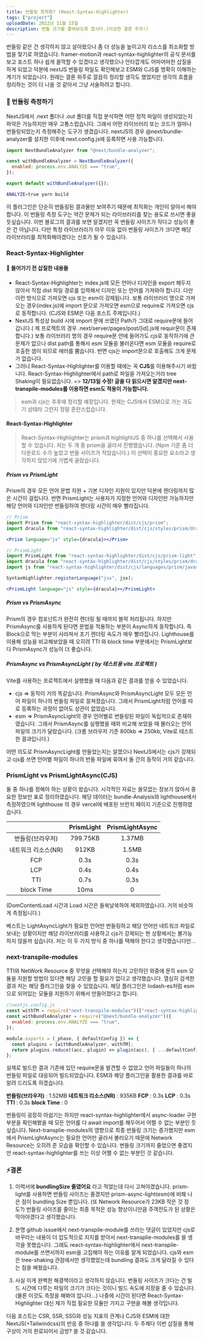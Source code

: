 ```yaml
---
title: 번들링 최적화? (React-Syntax-Highlighter)
tags: ["project"]
uploadDate: 2022년 11월 15일
description: 번들 크기를 줄여보도록 합시다.(이상한 결론 주의!)
---
```


번들링 같은 건 생각하지 않고 살아왔으나 좀 더 성능을 높이고자 리소스를 최소화할 방법을 찾기로 하였습니다. framer-motion과 react-syntax-highlighter의 공식 문서를 보고 포스트 하나 쉽게 꿀꺽할 수 있겠다고 생각했으나 안타깝게도 어마어마한 삽질을 하게 되었고 덕분에 nextJS 번들링 파일도 확인해보고 ESM와 CJS를 명확히 이해하는 계기가 되었습니다. 원래는 결론 위주로 깔끔히 정리할 생각도 했었지만 생각의 흐름을 정리하는 것이 더 나을 것 같아서 그냥 서술하려고 합니다.


### 🧐 번들링 측정하기

NextJS에서 .next 폴더나 .out 폴더를 직접 분석하면 어떤 정적 파일이 생성되었는지 파악은 가능하지만 매우 고통스럽습니다. 그래서 어떤 라이브러리 또는 코드가 얼마나 번들링되었는지 측정해주는 도구가 생겼습니다. nextJS의 경우 @next/bundle-analyzer를 설치한 이후에 next.config.js에 등록하면 사용 가능합니다.

```js
import NextBundleAnalyzer from "@next/bundle-analyzer";

const withBundleAnalyzer = NextBundleAnalyzer({
  enabled: process.env.ANALYZE === "true",
});

export default withBundleAnalyzer({});
```

```bash
ANALYZE=true yarn build
```

이 플러그인은 단순히 번들링된 결과물만 보여주기 때문에 최적화는 개인이 알아서 해야 합니다. 이 번들링 측정 도구는 약간 문제가 되는 라이브러리를 찾는 용도로 쓰시면 좋을 듯싶습니다. 이번 블로그의 결과를 보면 알겠지만 꼭 번들링 사이즈가 작다고 성능이 좋은 건 아닙니다. 다만 특정 라이브러리가 아무 이유 없이 번들링 사이즈가 크다면 해당 라이브러리를 최적화해야겠다는 신호가 될 수 있습니다.



### React-Syntax-Highlighter

#### 🔧 들어가기 전 삽질한 내용들

* React-Syntax-Highlighter는 index.js에 모든 언어나 디자인을 export 해두지 않아서 직접 dist 파일 경로를 입력해서 디자인 또는 언어를 가져와야 합니다. 다만 이런 방식으로 가져오면 cjs 또는 esm이 강제됩니다. 보통 라이브러리 명으로 가져오는 경우(index.js)에 import 문으로 가져오면 esm으로 require로 가져오면 cjs로 동작합니다. (CJS와 ESM은 다음 포스트 주제입니다.)
* NextJS 특성상 build 시에 import 문에 쓰였던 Path가 그대로 require문에 들어갑니다.( 제 프로젝트의 경우 .next/server/pages/post/[id].js에 requir문이 존재합니다.) 보통 라이브러리 명의 경우 require문 안에 들어가도 cjs로 동작하기에 큰 문제가 없으나 dist path를 통해서 esm 모듈을 불러온다면 esm 모듈을 require로 호출한 셈이 되므로 에러를 뿜습니다. 반면 cjs는 import문으로 호출해도 크게 문제가 없습니다.
* 그러니 React-Syntax-Highlighter를 이용할 때에는 꼭 **CJS**를 이용해주시기 바랍니다. React-Syntax-Highlighter에서 path로 파일을 가져오는거라 tree Shaking이 필요없습니다. => **12/13일 수정! 글을 다 읽으시면 알겠지만 next-transpile-modules를 이용하면 esm도 적용이 가능합니다.**

> esm과 cjs는 추후에 정리할 예정입니다. 현재는 CJS에서 ESM으로 가는 과도기 상태라 그런지 정말 혼란스럽습니다. 

#### React-Syntax-Highlighter

> React-Syntax-Highlighter는 prism과 highlightJS 중 하나를 선택해서 사용할 수 있습니다. 저는 두 개 중 prism을 골라서 진행했습니다. (Npm 기준 좀 더 다운로드 수가 높았고 번들 사이즈가 작았습니다.) 이 선택이 중요한 요소라고 생각하지 않았기에 가볍게 골랐습니다.

##### Prism vs PrismLight

Prism의 경우 모든 언어 문법 지원 + 기본 디자인 지원이 있지만 덕분에 렌더링까지 많은 시간이 걸립니다. 반면 PrismLight는 사용자가 지정한 언어와 디자인만 가능하지만 해당 언어와 디자인만 번들링하여 렌더링 시간이 매우 빨라집니다.
```jsx
// Prism
import Prism from "react-syntax-highlighter/dist/cjs/prism";
import dracula from "react-syntax-highlighter/dist/cjs/styles/prism/dracula";

<Prism language="js" style={dracula}></Prism>

// PrismLight
import PrismLight from "react-syntax-highlighter/dist/cjs/prism-light";
import dracula from "react-syntax-highlighter/dist/cjs/styles/prism/dracula";
import js from "react-syntax-highlighter/dist/cjs/languages/prism/javascript";

SyntaxHighlighter.registerLanguage("jsx", jsx);

<PrismLight language="js" style={dracula}></PrismLight>
```



##### Prism vs PrismAsync

Prism의 경우 컴포넌트가 완전히 렌더링 될 때까지 블락 처리됩니다. 하지만 PrismAsync를 사용하게 된다면 문법을 적용하는 부분이 Async하게 동작합니다. 즉 Block으로 막는 부분이 사라져서 초기 렌더링 속도가 매우 빨라집니다. Lighthouse를 이용해 성능을 비교해보았을 때 오히려 TTI 와 block time 부분에서는 PrismLight보다 PrismAsync가 성능이 더 좋습니다.


##### PrismAsync vs PrismAsyncLight ( by 테스트용 vite 프로젝트 )

Vite를 사용하는 프로젝트에서 실행했을 때 다음과 같은 결과를 얻을 수 있었습니다.

* cjs  => 동작이 거의 똑같습니다. PrismAsync와 PrismAsyncLight 모두 모든 언어 파일이 하나의 번들링 파일로 뭉쳐졌습니다. 그래서 PrismLight처럼 언어를 따로 등록하는 과정이 없어도 상관이 없었습니다.
* esm => PrismAsyncLight의 경우 언어별로 번들링된 파일이 독립적으로 존재하였습니다. 그래서 PrismAsync를 실행했을 때와 비교해 보았을 때 불러오는 언어 파일의 크기가 달랐습니다. (크롬 브라우저 기준 800kb => 250kb, Vite로 테스트한 결과입니다.) 

어떤 의도로 PrismAsyncLight를 만들었는지는 알겠으나 NextJS에서는 cjs가 강제되고 cjs를 쓰면 언어별 파일이 하나의 번들 파일에 묶여서 둘 간의 동작이 거의 같습니다. 



### PrismLight vs PrismLightAsync(CJS)

둘 중 하나를 정해야 하는 상황이 왔습니다. 시각적인 자료는 쓸모없는 정보가 많아서 중요한 정보만 표로 정리하였습니다. 해당 데이터는 bundle-Analysis와 lighthouse에서 측정하였으며 lighthouse 의 경우 vercel에 배포된 브런치 페이지 기준으로 진행하였습니다.

|                     | PrismLight | PrismLightAsync |
| :-----------------: | :--------: | :-------------: |
|  번들링(브라우저)   |  799.75KB  |     1.37MB      |
| 네트워크 리소스(NR) |   912KB    |      1.5MB      |
|         FCP         |    0.3s    |      0.3s       |
|         LCP         |    0.4s    |      0.4s       |
|         TTI         |    0.7s    |      0.3s       |
|     block Time      |    10ms    |        0        |

(DomContentLoad 시간과 Load 시간은 들쑥날쑥하여 제외하였습니다. 거의 비슷하게 측정됩니다.)

베스트는 LightAsyncLight가 필요한 언어만 번들링하고 해당 언어만 네트워크 파일로 보내는 상황이지만 해당 라이브러리를 사용하고 cjs가 강제되는 현 상황에서는 불가능하지 않을까 싶습니다. 저는 이 두 가지 방식 중 하나를 택해야 한다고 생각했습니다만...



### next-transpile-modules

TTI와 NetWork Resource 중 무엇을 선택해야 하는지 고민하던 와중에 문득 esm 모듈을 지원할 방법이 있다면 해당 고민을 할 필요가 없다고 생각했습니다. 열심히 검색한 결과 저는 해당 플러그인을 찾을 수 있었습니다. 해당 플러그인은 lodash-es처럼 esm으로 되어있는 모듈을 지원하기 위해서 만들어졌다고 합니다.

```js
//nextjs.config.js
const withTM = require("next-transpile-modules")(["react-syntax-highlighter"]);
const withBundleAnalyzer = require("@next/bundle-analyzer")({
  enabled: process.env.ANALYZE === "true",
});

module.exports = (_phase, { defaultConfig }) => {
  const plugins = [withBundleAnalyzer, withTM];
  return plugins.reduce((acc, plugin) => plugin(acc), { ...defaultConfig });
};
```

실제로 빌드한 결과 기존에 있던 require문을 발견할 수 없었고 언어 파일들이 하나의 번들링 파일로 대응되어 빌드되었습니다. ESM과 해당 플러그인을 활용한 결과를 바로 알려 드리도록 하겠습니다.

**번들링(브라우저)** : 1.52MB
**네트워크 리소스(NR)** : 935KB
**FCP** : 0.3s
**LCP** : 0.3s
**TTI** : 0.3s
**block Time** : 0

번들링이 굉장히 아쉽기는 하지만 react-syntax-highlighter에서 async-loader 구현 부분을 확인해봤을 때 모든 언어를 다 await import를 해두어서 어쩔 수 없는 부분인 듯싶습니다. Next-transplie-modules의 영향으로 최종 번들링 크기는 증가했지만 esm에서 PrismLightAsync는 필요한 언어만 골라서 불러오기 때문에 Network Resource는 오히려 준 모습을 확인할 수 있습니다. 번들링 크기까지 줄었으면 좋겠지만 react-syntax-highlighter를 쓰는 이상 어쩔 수 없는 부분인 것 같습니다.

### ⚡️결론

1. 이력서에 **bundlingSize 줄였어요** 라고 적었는데 다시 고쳐야겠습니다. prism-light를 사용하면 번들링 사이즈는 줄겠지만 prism-async-light(esm)에 비해 나은 점이 bundling Size 뿐입니다. (또 Network Resource가 23KB 작은 것 정도?) 번들링 사이즈를 줄이는 최종 목적은 성능 향상이니만큼 주객전도가 된 상황은 막아야겠다고 생각했습니다.

2. 분명 github issue에서 next-transpile-module를 쓰라는 댓글이 있었지만 cjs로 바꾸라는 내용이 더 압도적으로 지지를 받아서 next-transplie-modules를 쓸 생각을 못했습니다. 그래도 react-syntax-highlighter에서 next-transpile-module를 쓰면서까지 esm을 고집해야 하는 이유를 알게 되었습니다. cjs와 esm은 tree-shaking 관점에서만 생각했었는데 bundling 결과도 크게 달라질 수 있다는 점을 배웠습니다.

3. 사실 이게 완벽한 해결책이라고 생각하지 않습니다. 번들링 사이즈가 크다는 건 빌드 시간에 다루는 파일의 크기가 크다는 것이니 빌드 속도에 지장을 줄 수 있습니다. (물론 이것도 측정을 해봐야 압니다...) 나중에 시간이 된다면 React-Syntax-Highlighter 대신 제가 직접 필요한 모듈만 가지고 구현을 해볼 생각입니다.

다음 포스트는 CSR, SSR, SSG와 성능 지표의 관계나 CJS와 ESM에 대한 NextJS(+Tailwindcss)의 반응 중 하나를 쓸 생각입니다. 두 주제다 이번 삽질을 통해 구상이 거의 완료되어서 금방? 쓸 것 같습니다.



